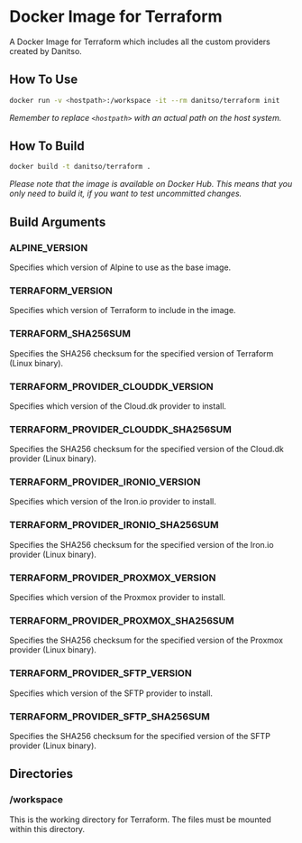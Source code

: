 # Docker Image for Terraform
A Docker Image for Terraform which includes all the custom providers created by Danitso.

## How To Use

```bash
docker run -v <hostpath>:/workspace -it --rm danitso/terraform init
```

_Remember to replace `<hostpath>` with an actual path on the host system._

## How To Build

```bash
docker build -t danitso/terraform .
```

_Please note that the image is available on Docker Hub. This means that you only need to build it, if you want to test uncommitted changes._

## Build Arguments

### ALPINE_VERSION

Specifies which version of Alpine to use as the base image.

### TERRAFORM_VERSION

Specifies which version of Terraform to include in the image.

### TERRAFORM_SHA256SUM

Specifies the SHA256 checksum for the specified version of Terraform (Linux binary).

### TERRAFORM_PROVIDER_CLOUDDK_VERSION

Specifies which version of the Cloud.dk provider to install.

### TERRAFORM_PROVIDER_CLOUDDK_SHA256SUM

Specifies the SHA256 checksum for the specified version of the Cloud.dk provider (Linux binary).

### TERRAFORM_PROVIDER_IRONIO_VERSION

Specifies which version of the Iron.io provider to install.

### TERRAFORM_PROVIDER_IRONIO_SHA256SUM

Specifies the SHA256 checksum for the specified version of the Iron.io provider (Linux binary).

### TERRAFORM_PROVIDER_PROXMOX_VERSION

Specifies which version of the Proxmox provider to install.

### TERRAFORM_PROVIDER_PROXMOX_SHA256SUM

Specifies the SHA256 checksum for the specified version of the Proxmox provider (Linux binary).

### TERRAFORM_PROVIDER_SFTP_VERSION

Specifies which version of the SFTP provider to install.

### TERRAFORM_PROVIDER_SFTP_SHA256SUM

Specifies the SHA256 checksum for the specified version of the SFTP provider (Linux binary).

## Directories

### /workspace

This is the working directory for Terraform. The files must be mounted within this directory.
